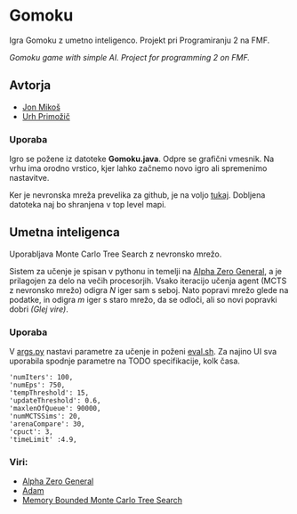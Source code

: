 # Gomoku
Igra Gomoku z umetno inteligenco. Projekt pri Programiranju 2 na FMF.


_Gomoku game with simple AI. Project for programming 2  on FMF._

## Avtorja
- [Jon Mikoš](https://github.com/MikosJon)
- [Urh Primožič](https://github.com/urhprimozic/)


### Uporaba
Igro se požene iz datoteke **Gomoku.java**. Odpre se grafični vmesnik. Na vrhu ima orodno vrstico, kjer lahko začnemo novo igro ali spremenimo nastavitve.

Ker je nevronska mreža prevelika za github, je na voljo [tukaj](https://drive.google.com/file/d/1AG9Fzl50kVIEeXK6yySTa0QZbDWp38lI/view). Dobljena datoteka naj bo shranjena v top level mapi.
## Umetna inteligenca

Uporabljava Monte Carlo Tree Search z nevronsko mrežo.

Sistem za učenje je spisan v pythonu in temelji na [Alpha Zero General](https://github.com/suragnair/alpha-zero-general), a je prilagojen za delo na večih procesorjih. Vsako iteracijo učenja agent (MCTS z nevronsko mrežo) odigra *N* iger sam s seboj. Nato popravi mrežo glede na podatke, in odigra *m* iger s staro mrežo, da se odloči, ali so novi popravki dobri *(Glej vire)*.

### Uporaba
V [args.py](https://github.com/urhprimozic/gomoku/blob/main/ai/args.py) nastavi parametre za učenje in poženi [eval.sh](https://github.com/urhprimozic/gomoku/blob/main/ai/eval.sh). Za najino UI sva uporabila spodnje parametre na TODO specifikacije, kolk časa.

    'numIters': 100,
    'numEps': 750,
    'tempThreshold': 15,
    'updateThreshold': 0.6,
    'maxlenOfQueue': 90000,
    'numMCTSSims': 20,
    'arenaCompare': 30,
    'cpuct': 3,
    'timeLimit' :4.9,

### Viri:
 - [Alpha Zero General](https://raw.githubusercontent.com/suragnair/alpha-zero-general/master/pretrained_models/writeup.pdf#cite.alphagozero)
 - [Adam](https://arxiv.org/pdf/1412.6980.pdf)
 - [Memory Bounded Monte Carlo Tree Search](http://orangehelicopter.com/academic/papers/powley_aiide17.pdf)
